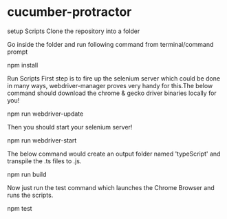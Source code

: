 # cucumber-protractor

setup Scripts
Clone the repository into a folder

Go inside the folder and run following command from terminal/command prompt

npm install 

Run Scripts
First step is to fire up the selenium server which could be done in many ways, webdriver-manager proves very handy for this.The below command should download the chrome & gecko driver binaries locally for you!

npm run webdriver-update

Then you should start your selenium server!

npm run webdriver-start

The below command would create an output folder named 'typeScript' and transpile the .ts files to .js.

npm run build

Now just run the test command which launches the Chrome Browser and runs the scripts.

npm test
